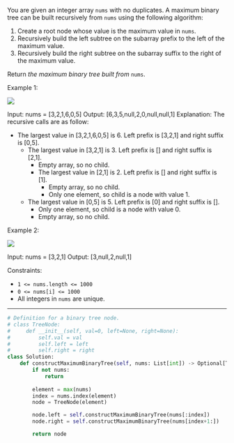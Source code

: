 You are given an integer array `nums` with no duplicates. A maximum binary tree can be built recursively from `nums` using the following algorithm:

1. Create a root node whose value is the maximum value in `nums`.
2. Recursively build the left subtree on the subarray prefix to the left of the maximum value.
3. Recursively build the right subtree on the subarray suffix to the right of the maximum value.

Return _the maximum binary tree built from_ `nums`.

Example 1:

![](https://assets.leetcode.com/uploads/2020/12/24/tree1.jpg)

Input: nums = [3,2,1,6,0,5]
Output: [6,3,5,null,2,0,null,null,1]
Explanation: The recursive calls are as follow:
- The largest value in [3,2,1,6,0,5] is 6. Left prefix is [3,2,1] and right suffix is [0,5].
    - The largest value in [3,2,1] is 3. Left prefix is [] and right suffix is [2,1].
        - Empty array, so no child.
        - The largest value in [2,1] is 2. Left prefix is [] and right suffix is [1].
            - Empty array, so no child.
            - Only one element, so child is a node with value 1.
    - The largest value in [0,5] is 5. Left prefix is [0] and right suffix is [].
        - Only one element, so child is a node with value 0.
        - Empty array, so no child.

Example 2:

![](https://assets.leetcode.com/uploads/2020/12/24/tree2.jpg)

Input: nums = [3,2,1]
Output: [3,null,2,null,1]

Constraints:

- `1 <= nums.length <= 1000`
- `0 <= nums[i] <= 1000`
- All integers in `nums` are unique.

---

```python
# Definition for a binary tree node.
# class TreeNode:
#     def __init__(self, val=0, left=None, right=None):
#         self.val = val
#         self.left = left
#         self.right = right
class Solution:
    def constructMaximumBinaryTree(self, nums: List[int]) -> Optional[TreeNode]:
        if not nums:
            return
        
        element = max(nums)
        index = nums.index(element)
        node = TreeNode(element)

        node.left = self.constructMaximumBinaryTree(nums[:index])
        node.right = self.constructMaximumBinaryTree(nums[index+1:])

        return node
```